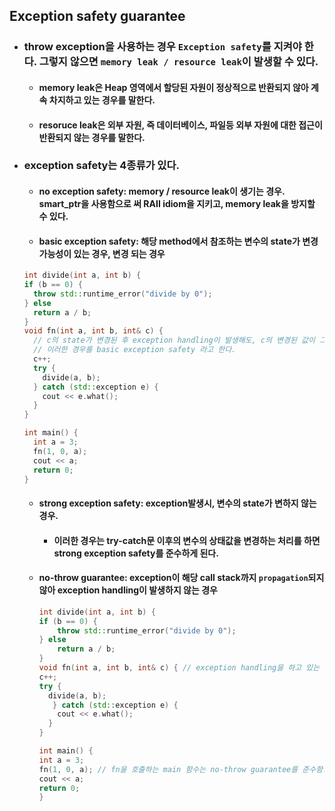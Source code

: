 ## Exception safety guarantee

- ### throw exception을 사용하는 경우 `Exception safety`를 지켜야 한다. 그렇지 않으면 `memory leak / resource leak`이 발생할 수 있다.

  - #### memory leak은 Heap 영역에서 할당된 자원이 정상적으로 반환되지 않아 계속 차지하고 있는 경우를 말한다.
  - #### resoruce leak은 외부 자원, 즉 데이터베이스, 파일등 외부 자원에 대한 접근이 반환되지 않는 경우를 말한다.

- ### exception safety는 4종류가 있다.

  - #### no exception safety: memory / resource leak이 생기는 경우. smart_ptr을 사용함으로 써 RAII idiom을 지키고, memory leak을 방지할 수 있다.
  - #### basic exception safety: 해당 method에서 참조하는 변수의 state가 변경 가능성이 있는 경우, 변경 되는 경우

  ```cpp
  int divide(int a, int b) {
  if (b == 0) {
  	throw std::runtime_error("divide by 0");
  } else
  	return a / b;
  }
  void fn(int a, int b, int& c) {
    // c의 state가 변경된 후 exception handling이 발생해도, c의 변경된 값이 그대로 유지 된다.
    // 이러한 경우를 basic exception safety 라고 한다.
    c++;
    try {
      divide(a, b);
    } catch (std::exception e) {
      cout << e.what();
    }
  }

  int main() {
    int a = 3;
    fn(1, 0, a);
    cout << a;
    return 0;
  }
  ```

  - #### strong exception safety: exception발생시, 변수의 state가 변하지 않는 경우.

    - #### 이러한 경우는 try-catch문 이후의 변수의 상태값을 변경하는 처리를 하면 strong exception safety를 준수하게 된다.

  - #### no-throw guarantee: exception이 해당 call stack까지 `propagation`되지 않아 exception handling이 발생하지 않는 경우

    ```cpp
    int divide(int a, int b) {
    if (b == 0) {
    	throw std::runtime_error("divide by 0");
    } else
    	return a / b;
    }
    void fn(int a, int b, int& c) { // exception handling을 하고 있는 fn은 no-throw guarantee를 준수하지 않음.
    c++;
    try {
      divide(a, b);
       } catch (std::exception e) {
        cout << e.what();
      }
    }

    int main() {
    int a = 3;
    fn(1, 0, a); // fn을 호출하는 main 함수는 no-throw guarantee를 준수함. 왜냐하면 exception이 main까지 propagation되지 않고, fn까지만 propagation되어 handling되기 때문.
    cout << a;
    return 0;
    }

    ```
